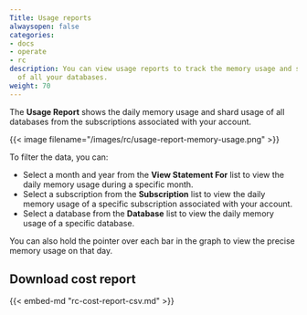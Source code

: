 ```yaml
---
Title: Usage reports
alwaysopen: false
categories:
- docs
- operate
- rc
description: You can view usage reports to track the memory usage and shard usage
  of all your databases.
weight: 70
---
```


The **Usage Report** shows the daily memory usage and shard usage of all databases from the subscriptions associated with your account.

{{< image filename="/images/rc/usage-report-memory-usage.png" >}}

To filter the data, you can:
* Select a month and year from the **View Statement For** list to view the daily memory usage during a specific month.
* Select a subscription from the **Subscription** list to view the daily memory usage of a specific subscription associated with your account.
* Select a database from the **Database** list to view the daily memory usage of a specific database.

You can also hold the pointer over each bar in the graph to view the precise memory usage on that day.

## Download cost report

{{< embed-md "rc-cost-report-csv.md" >}}
